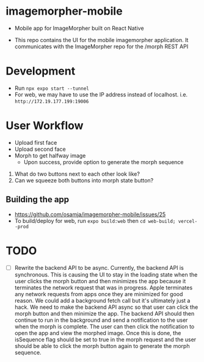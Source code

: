 # imagemorpher-mobile
* Mobile app for ImageMorpher built on React Native

* This repo contains the UI for the mobile imagemorpher application.  It communicates with the ImageMorpher repo for the /morph REST API

# Development
* Run `npx expo start --tunnel`
* For web, we may have to use the IP address instead of localhost. i.e. `http://172.19.177.199:19006`

# User Workflow
- Upload first face
- Upload second face
- Morph to get halfway image
  - Upon success, provide option to generate the morph sequence

1. What do two buttons next to each other look like?
2. Can we squeeze both buttons into morph state button?
## Building the app
* https://github.com/osamja/imagemorpher-mobile/issues/25
* To build/deploy for web, run `expo build:web` then `cd web-build; vercel--prod`

# TODO
- [ ] Rewrite the backend API to be async.  Currently, the backend API is synchronous.  This is causing the UI to stay in the loading state when the user clicks the morph button and then minimizes the app because it terminates the network request that was in progress.  Apple terminates any network requests from apps once they are minimized for good reason.  We could add a background fetch call but it's ultimately just a hack.  We need to make the backend API async so that user can click the morph button and then minimize the app.  The backend API should then continue to run in the background and send a notification to the user when the morph is complete.  The user can then click the notification to open the app and view the morphed image.  Once this is done, the isSequence flag should be set to true in the morph request and the user should be able to click the morph button again to generate the morph sequence.
